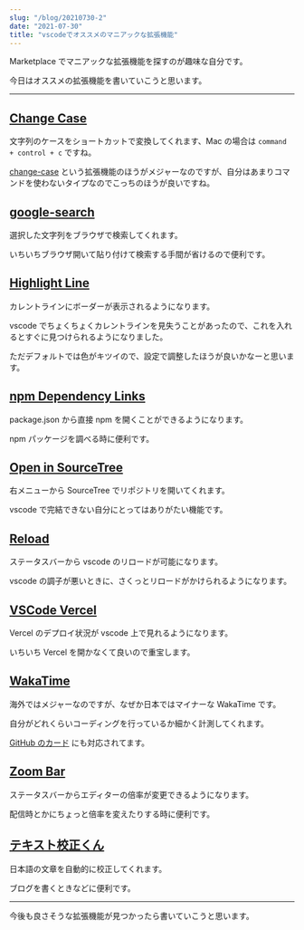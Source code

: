```yaml
---
slug: "/blog/20210730-2"
date: "2021-07-30"
title: "vscodeでオススメのマニアックな拡張機能"
---
```


Marketplace でマニアックな拡張機能を探すのが趣味な自分です。

今日はオススメの拡張機能を書いていこうと思います。

---

## [Change Case](https://marketplace.visualstudio.com/items?itemName=FinnTenzor.change-case)

文字列のケースをショートカットで変換してくれます、Mac の場合は `command + control + c` ですね。

[change-case](https://marketplace.visualstudio.com/items?itemName=wmaurer.change-case) という拡張機能のほうがメジャーなのですが、自分はあまりコマンドを使わないタイプなのでこっちのほうが良いですね。

## [google-search](https://marketplace.visualstudio.com/items?itemName=kameshkotwani.google-search)

選択した文字列をブラウザで検索してくれます。

いちいちブラウザ開いて貼り付けて検索する手間が省けるので便利です。

## [Highlight Line](https://marketplace.visualstudio.com/items?itemName=cliffordfajardo.highlight-line-vscode)

カレントラインにボーダーが表示されるようになります。

vscode でちょくちょくカレントラインを見失うことがあったので、これを入れるとすぐに見つけられるようになりました。

ただデフォルトでは色がキツイので、設定で調整したほうが良いかなーと思います。

## [npm Dependency Links](https://marketplace.visualstudio.com/items?itemName=herrmannplatz.npm-dependency-links)

package.json から直接 npm を開くことができるようになります。

npm パッケージを調べる時に便利です。

## [Open in SourceTree](https://marketplace.visualstudio.com/items?itemName=morrislaptop.vscode-open-in-sourcetree)

右メニューから SourceTree でリポジトリを開いてくれます。

vscode で完結できない自分にとってはありがたい機能です。

## [Reload](https://marketplace.visualstudio.com/items?itemName=natqe.reload)

ステータスバーから vscode のリロードが可能になります。

vscode の調子が悪いときに、さくっとリロードがかけられるようになります。

## [VSCode Vercel](https://marketplace.visualstudio.com/items?itemName=frenco.vscode-vercel)

Vercel のデプロイ状況が vscode 上で見れるようになります。

いちいち Vercel を開かなくて良いので重宝します。

## [WakaTime](https://marketplace.visualstudio.com/items?itemName=WakaTime.vscode-wakatime)

海外ではメジャーなのですが、なぜか日本ではマイナーな WakaTime です。

自分がどれくらいコーディングを行っているか細かく計測してくれます。

[GitHub のカード](https://github.com/anuraghazra/github-readme-stats#wakatime-week-stats) にも対応されてます。

## [Zoom Bar](https://marketplace.visualstudio.com/items?itemName=wraith13.zoombar-vscode)

ステータスバーからエディターの倍率が変更できるようになります。

配信時とかにちょっと倍率を変えたりする時に便利です。

## [テキスト校正くん](https://marketplace.visualstudio.com/items?itemName=ICS.japanese-proofreading)

日本語の文章を自動的に校正してくれます。

ブログを書くときなどに便利です。

---

今後も良さそうな拡張機能が見つかったら書いていこうと思います。
